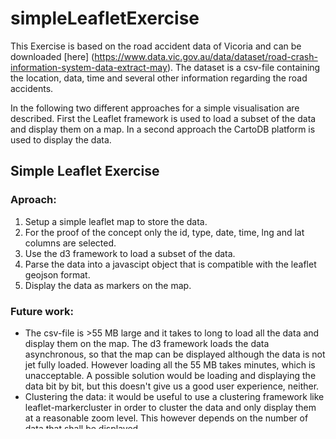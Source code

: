 # simpleLeafletExercise
This Exercise is based on the road accident data of Vicoria and can be downloaded [here] (https://www.data.vic.gov.au/data/dataset/road-crash-information-system-data-extract-may). The dataset is a csv-file containing the location, data, time and several other information regarding the road accidents.

In the following two different approaches for a simple visualisation are described. First the Leaflet framework is used to load a subset of the data and display them on a map. In a second approach the CartoDB platform is used to display the data. 

## Simple Leaflet Exercise

### Aproach:
1.    Setup a simple leaflet map to store the data.
2.    For the proof of the concept only the id, type, date, time, lng and lat columns are selected.
3.    Use the d3 framework to load a subset of the data.
4.    Parse the data into a javascipt object that is compatible with the leaflet geojson format.
5.    Display the data as markers on the map. 

### Future work:
* The csv-file is >55 MB large and it takes to long to load all the data and display them on the map. The d3 framework loads the data asynchronous, so that the map can be displayed although the data is not jet fully loaded. However loading all the 55 MB takes minutes, which is unacceptable.
A possible solution would be loading and displaying the data bit by bit, but this doesn't give us a good user experience, neither.
* Clustering the data: it would be useful to use a clustering framework like leaflet-markercluster in order to cluster the data and only display them at a reasonable zoom level. This however depends on the number of data that shall be displayed.
* The Papa Parse framework could be tested and evaluated if it gives a better solution than d3. 


## Simple CartoDB Exercise

### Aproach:
1.    The csv-dataset was preprocessed with a pythonscript, which can be found in the repository. It generates the json/geojson file that holds most of the data.
2.    The json file is loaded into the CartoDB platform.
3.    CartoDB is used to generate a Torque Cat map and a Intensity map.

As the CartoDB platform preprocesses the data, the whole dataset can be used for the visualization, although it is 10.000s of entries large.


